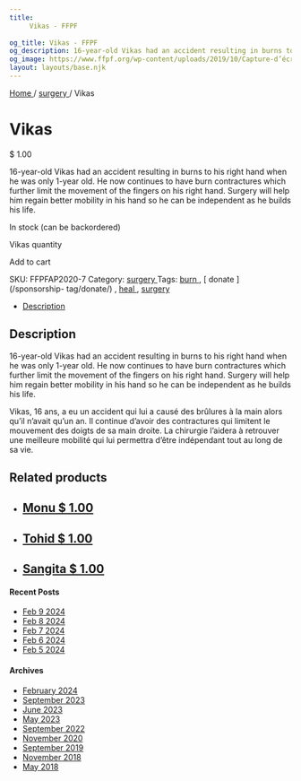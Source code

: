 ```yaml
---
title: 
     Vikas - FFPF
    
og_title: Vikas - FFPF
og_description: 16-year-old Vikas had an accident resulting in burns to his right hand when he was only 1-year old. He now continues to have burn contractures which further limit the movement of the fingers on his right hand. Surgery will help him regain better mobility in his hand so he can be independent as he builds his life.
og_image: https://www.ffpf.org/wp-content/uploads/2019/10/Capture-d’écran-2019-10-17-à-19.26.52.png
layout: layouts/base.njk
---
```



[ Home ](/get-involved) / [ surgery ](/sponsorship-category/surgery/) /
Vikas

[ ](/wp-content/uploads/2019/10/Capture-d’écran-2019-10-17-à-19.26.52.png)

#  Vikas

$  1.00

16-year-old Vikas had an accident resulting in burns to his right hand when he
was only 1-year old. He now continues to have burn contractures which further
limit the movement of the fingers on his right hand. Surgery will help him
regain better mobility in his hand so he can be independent as he builds his
life.

In stock (can be backordered)

Vikas quantity

Add to cart

SKU:  FFPFAP2020-7  Category: [ surgery ](/sponsorship-category/surgery/)
Tags: [ burn ](/sponsorship-tag/burn/) , [ donate ](/sponsorship-
tag/donate/) , [ heal ](/sponsorship-tag/heal/) , [ surgery
](/sponsorship-tag/surgery/)

  * [ Description ](/fr)

##  Description

16-year-old Vikas had an accident resulting in burns to his right hand when he
was only 1-year old. He now continues to have burn contractures which further
limit the movement of the fingers on his right hand. Surgery will help him
regain better mobility in his hand so he can be independent as he builds his
life.

Vikas, 16 ans, a eu un accident qui lui a causé des brûlures à la main alors
qu’il n’avait qu’un an. Il continue d’avoir des contractures qui limitent le
mouvement des doigts de sa main droite. La chirurgie l’aidera à retrouver une
meilleure mobilité qui lui permettra d’être indépendant tout au long de sa
vie.

##  Related products

  * ## [ Monu  $  1.00  ]( )
  * ## [ Tohid  $  1.00  ]( )
  * ## [ Sangita  $  1.00  ]( )

####  Recent Posts

  * [ Feb 9 2024 ]( /article/2024/02/09/feb-9-2024/)
  * [ Feb 8 2024 ]( /article/2024/02/08/feb-8-2024/)
  * [ Feb 7 2024 ]( /article/2024/02/07/feb-7-2024/)
  * [ Feb 6 2024 ]( /article/2024/02/06/feb-6-2024/)
  * [ Feb 5 2024 ]( /article/2024/02/05/feb-5-2024/)

####  Archives

  * [ February 2024 ]( /article/2024/02/)
  * [ September 2023 ]( /article/2023/09/)
  * [ June 2023 ]( /article/2023/06/)
  * [ May 2023 ]( /article/2023/05/)
  * [ September 2022 ]( /article/2022/09/)
  * [ November 2020 ]( /article/2020/11/)
  * [ September 2019 ]( /article/2019/09/)
  * [ November 2018 ]( /article/2018/11/)
  * [ May 2018 ]( /article/2018/05/)



